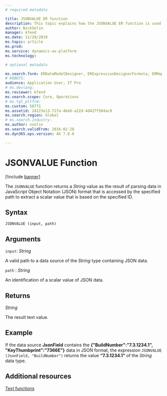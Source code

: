 ```yaml
---
# required metadata

title: JSONVALUE ER function
description: This topic explains how the JSONVALUE ER function is used
author: NickSelin
manager: kfend
ms.date: 11/29/2019
ms.topic: article
ms.prod: 
ms.service: dynamics-ax-platform
ms.technology: 

# optional metadata

ms.search.form: ERDataModelDesigner, ERExpressionDesignerFormula, ERMappedFormatDesigner, ERModelMappingDesigner
# ROBOTS: 
audience: Application User, IT Pro
# ms.devlang: 
ms.reviewer: kfend
ms.search.scope: Core, Operations
# ms.tgt_pltfrm: 
ms.custom: 58771
ms.assetid: 24223e13-727a-4be6-a22d-4d427f504ac9
ms.search.region: Global
# ms.search.industry: 
ms.author: nselin
ms.search.validFrom: 2016-02-28
ms.dyn365.ops.version: AX 7.0.0

---
```


# <a name="JSONVALUE">JSONVALUE Function</a>

[!include [banner](../includes/banner.md)]

The `JSONVALUE` function returns a *String* value as the result of parsing data in JavaScript Object Notation (JSON) format that is accessed by the specified path to extract a scalar value that is based on the specified ID.

## Syntax

```
JSONVALUE (input, path)
```

## Arguments

`input`: *String*

A valid path to a data source of the *String* type containing JSON data.

`path` : *String*

An identification of a scalar value of JSON data.

## Returns

*String*

The result text value.

## Example

If the data source **JsonField** contains the **{"BuildNumber":"7.3.1234.1", "KeyThumbprint":"7366E"}** data in JSON format, the expression `JSONVALUE (JsonField, "BuildNumber")` returns the value **“7.3.1234.1”** of the *String* data type.

## Additional resources

[Text functions](er-functions-category-text.md)
